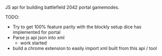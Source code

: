 JS api for building battlefield 2042 portal gamemodes.


TODO:

- Try to get 100% feature parity with the blockly setup dice has implemented for portal
- Parse js api json into xml
    - work started
- build a chrome extension to easily import xml built from this api / tool